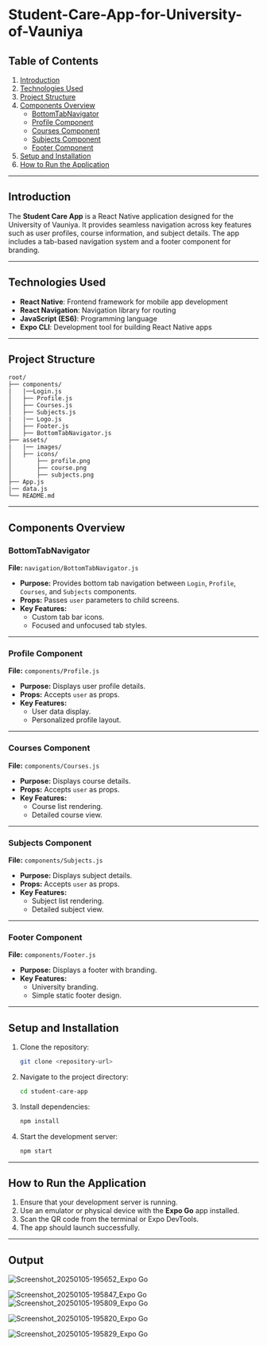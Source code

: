 # Student-Care-App-for-University-of-Vauniya

## Table of Contents
1. [Introduction](#introduction)
2. [Technologies Used](#technologies-used)
3. [Project Structure](#project-structure)
4. [Components Overview](#components-overview)
   - [BottomTabNavigator](#bottomtabnavigator)
   - [Profile Component](#profile-component)
   - [Courses Component](#courses-component)
   - [Subjects Component](#subjects-component)
   - [Footer Component](#footer-component)
5. [Setup and Installation](#setup-and-installation)
6. [How to Run the Application](#how-to-run-the-application)

---

## Introduction
The **Student Care App** is a React Native application designed for the University of Vauniya. It provides seamless navigation across key features such as user profiles, course information, and subject details. The app includes a tab-based navigation system and a footer component for branding.

---

## Technologies Used
- **React Native**: Frontend framework for mobile app development
- **React Navigation**: Navigation library for routing
- **JavaScript (ES6)**: Programming language
- **Expo CLI**: Development tool for building React Native apps

---

## Project Structure
```
root/
├── components/
|   |──Login.js
│   ├── Profile.js
│   ├── Courses.js
│   ├── Subjects.js
|   |── Logo.js
│   ├── Footer.js
│   ├── BottomTabNavigator.js
├── assets/
|   |── images/
│   ├── icons/
│       ├── profile.png
│       ├── course.png
│       ├── subjects.png
├── App.js
|── data.js
└── README.md
```

---

## Components Overview

### BottomTabNavigator
**File:** `navigation/BottomTabNavigator.js`
- **Purpose:** Provides bottom tab navigation between `Login`, `Profile`, `Courses`, and `Subjects` components.
- **Props:** Passes `user` parameters to child screens.
- **Key Features:**
   - Custom tab bar icons.
   - Focused and unfocused tab styles.

---

### Profile Component
**File:** `components/Profile.js`
- **Purpose:** Displays user profile details.
- **Props:** Accepts `user` as props.
- **Key Features:**
   - User data display.
   - Personalized profile layout.

---

### Courses Component
**File:** `components/Courses.js`
- **Purpose:** Displays course details.
- **Props:** Accepts `user` as props.
- **Key Features:**
   - Course list rendering.
   - Detailed course view.

---

### Subjects Component
**File:** `components/Subjects.js`
- **Purpose:** Displays subject details.
- **Props:** Accepts `user` as props.
- **Key Features:**
   - Subject list rendering.
   - Detailed subject view.

---

### Footer Component
**File:** `components/Footer.js`
- **Purpose:** Displays a footer with branding.
- **Key Features:**
   - University branding.
   - Simple static footer design.

---

## Setup and Installation
1. Clone the repository:
   ```bash
   git clone <repository-url>
   ```
2. Navigate to the project directory:
   ```bash
   cd student-care-app
   ```
3. Install dependencies:
   ```bash
   npm install
   ```
4. Start the development server:
   ```bash
   npm start
   ```

---

## How to Run the Application
1. Ensure that your development server is running.
2. Use an emulator or physical device with the **Expo Go** app installed.
3. Scan the QR code from the terminal or Expo DevTools.
4. The app should launch successfully.

---

## Output

![Screenshot_20250105-195652_Expo Go](https://github.com/user-attachments/assets/9a2aecbd-37af-488a-89ed-349176c43e2d)


![Screenshot_20250105-195847_Expo Go](https://github.com/user-attachments/assets/e0150ff2-d420-4364-90cf-32a7450719c3)![Screenshot_20250105-195809_Expo Go](https://github.com/user-attachments/assets/1b727df1-26a2-4910-8d6d-93bdbc4e965f)


![Screenshot_20250105-195820_Expo Go](https://github.com/user-attachments/assets/b260ce22-f38e-4f58-b3ed-120b7b3ffa5d)


![Screenshot_20250105-195829_Expo Go](https://github.com/user-attachments/assets/03bb33c8-9ce2-4bef-9c52-fe7f74a5f119)

